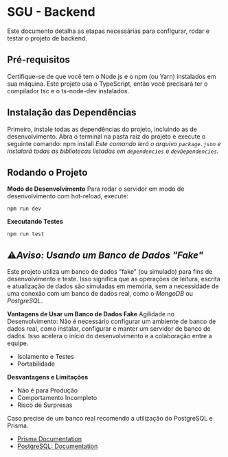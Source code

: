 
# SGU - Backend

Este documento detalha as etapas necessárias para configurar, rodar e testar o projeto de backend.

## Pré-requisitos
Certifique-se de que você tem o Node.js e o npm (ou Yarn) instalados em sua máquina. Este projeto usa o TypeScript, então você precisará ter o compilador tsc e o ts-node-dev instalados.


## Instalação das Dependências
Primeiro, instale todas as dependências do projeto, incluindo as de desenvolvimento. Abra o terminal na pasta raiz do projeto e execute o seguinte comando:
    npm install
*Este comando lerá o arquivo `package.json` e instalará todas as bibliotecas listadas em `dependencies` e `devDependencies`.*

## Rodando o Projeto

**Modo de Desenvolvimento**
Para rodar o servidor em modo de desenvolvimento com hot-reload, execute:

    npm run dev
  
**Executando Testes**

    npm run test

## ⚠️*Aviso: Usando um Banco de Dados "Fake"*

Este projeto utiliza um banco de dados "fake" (ou simulado) para fins de desenvolvimento e teste. Isso significa que as operações de leitura, escrita e atualização de dados são simuladas em memória, sem a necessidade de uma conexão com um banco de dados real, como o *MongoDB* ou *PostgreSQL*.

**Vantagens de Usar um Banco de Dados Fake**
Agilidade no Desenvolvimento: Não é necessário configurar um ambiente de banco de dados real, como instalar, configurar e manter um servidor de banco de dados. Isso acelera o início do desenvolvimento e a colaboração entre a equipe.

- Isolamento e Testes
- Portabilidade

**Desvantagens e Limitações**
- Não é para Produção
- Comportamento Incompleto
- Risco de Surpresas

Caso precise de um banco real recomendo a utilização do PostgreSQL e Prisma.
- [Prisma Documentation](https://www.prisma.io/docs)
- [PostgreSQL: Documentation](https://www.postgresql.org/docs/)